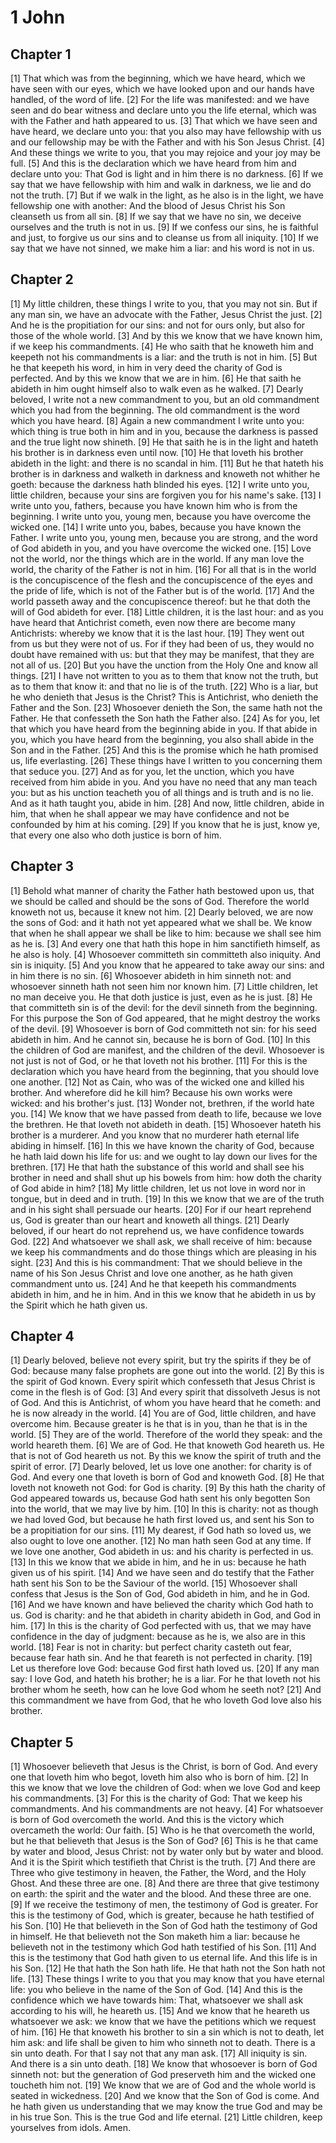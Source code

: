 # 1 John

## Chapter 1 <!-- scripture:1 -->

[1] That which was from the beginning, which we have heard, which we have seen with our eyes, which we have looked upon and our hands have handled, of the word of life.
[2] For the life was manifested: and we have seen and do bear witness and declare unto you the life eternal, which was with the Father and hath appeared to us.
[3] That which we have seen and have heard, we declare unto you: that you also may have fellowship with us and our fellowship may be with the Father and with his Son Jesus Christ.
[4] And these things we write to you, that you may rejoice and your joy may be full.
[5] And this is the declaration which we have heard from him and declare unto you: That God is light and in him there is no darkness.
[6] If we say that we have fellowship with him and walk in darkness, we lie and do not the truth.
[7] But if we walk in the light, as he also is in the light, we have fellowship one with another: And the blood of Jesus Christ his Son cleanseth us from all sin.
[8] If we say that we have no sin, we deceive ourselves and the truth is not in us.
[9] If we confess our sins, he is faithful and just, to forgive us our sins and to cleanse us from all iniquity.
[10] If we say that we have not sinned, we make him a liar: and his word is not in us.

## Chapter 2 <!-- scripture:2 -->

[1] My little children, these things I write to you, that you may not sin. But if any man sin, we have an advocate with the Father, Jesus Christ the just.
[2] And he is the propitiation for our sins: and not for ours only, but also for those of the whole world.
[3] And by this we know that we have known him, if we keep his commandments.
[4] He who saith that he knoweth him and keepeth not his commandments is a liar: and the truth is not in him.
[5] But he that keepeth his word, in him in very deed the charity of God is perfected. And by this we know that we are in him.
[6] He that saith he abideth in him ought himself also to walk even as he walked.
[7] Dearly beloved, I write not a new commandment to you, but an old commandment which you had from the beginning. The old commandment is the word which you have heard.
[8] Again a new commandment I write unto you: which thing is true both in him and in you, because the darkness is passed and the true light now shineth.
[9] He that saith he is in the light and hateth his brother is in darkness even until now.
[10] He that loveth his brother abideth in the light: and there is no scandal in him.
[11] But he that hateth his brother is in darkness and walketh in darkness and knoweth not whither he goeth: because the darkness hath blinded his eyes.
[12] I write unto you, little children, because your sins are forgiven you for his name's sake.
[13] I write unto you, fathers, because you have known him who is from the beginning. I write unto you, young men, because you have overcome the wicked one.
[14] I write unto you, babes, because you have known the Father. I write unto you, young men, because you are strong, and the word of God abideth in you, and you have overcome the wicked one.
[15] Love not the world, nor the things which are in the world. If any man love the world, the charity of the Father is not in him.
[16] For all that is in the world is the concupiscence of the flesh and the concupiscence of the eyes and the pride of life, which is not of the Father but is of the world.
[17] And the world passeth away and the concupiscence thereof: but he that doth the will of God abideth for ever.
[18] Little children, it is the last hour: and as you have heard that Antichrist cometh, even now there are become many Antichrists: whereby we know that it is the last hour.
[19] They went out from us but they were not of us. For if they had been of us, they would no doubt have remained with us: but that they may be manifest, that they are not all of us.
[20] But you have the unction from the Holy One and know all things.
[21] I have not written to you as to them that know not the truth, but as to them that know it: and that no lie is of the truth.
[22] Who is a liar, but he who denieth that Jesus is the Christ? This is Antichrist, who denieth the Father and the Son.
[23] Whosoever denieth the Son, the same hath not the Father. He that confesseth the Son hath the Father also.
[24] As for you, let that which you have heard from the beginning abide in you. If that abide in you, which you have heard from the beginning, you also shall abide in the Son and in the Father.
[25] And this is the promise which he hath promised us, life everlasting.
[26] These things have I written to you concerning them that seduce you.
[27] And as for you, let the unction, which you have received from him abide in you. And you have no need that any man teach you: but as his unction teacheth you of all things and is truth and is no lie. And as it hath taught you, abide in him.
[28] And now, little children, abide in him, that when he shall appear we may have confidence and not be confounded by him at his coming.
[29] If you know that he is just, know ye, that every one also who doth justice is born of him.

## Chapter 3 <!-- scripture:3 -->

[1] Behold what manner of charity the Father hath bestowed upon us, that we should be called and should be the sons of God. Therefore the world knoweth not us, because it knew not him.
[2] Dearly beloved, we are now the sons of God: and it hath not yet appeared what we shall be. We know that when he shall appear we shall be like to him: because we shall see him as he is.
[3] And every one that hath this hope in him sanctifieth himself, as he also is holy.
[4] Whosoever committeth sin committeth also iniquity. And sin is iniquity.
[5] And you know that he appeared to take away our sins: and in him there is no sin.
[6] Whosoever abideth in him sinneth not: and whosoever sinneth hath not seen him nor known him.
[7] Little children, let no man deceive you. He that doth justice is just, even as he is just.
[8] He that committeth sin is of the devil: for the devil sinneth from the beginning. For this purpose the Son of God appeared, that he might destroy the works of the devil.
[9] Whosoever is born of God committeth not sin: for his seed abideth in him. And he cannot sin, because he is born of God.
[10] In this the children of God are manifest, and the children of the devil. Whosoever is not just is not of God, or he that loveth not his brother.
[11] For this is the declaration which you have heard from the beginning, that you should love one another.
[12] Not as Cain, who was of the wicked one and killed his brother. And wherefore did he kill him? Because his own works were wicked: and his brother's just.
[13] Wonder not, brethren, if the world hate you.
[14] We know that we have passed from death to life, because we love the brethren. He that loveth not abideth in death.
[15] Whosoever hateth his brother is a murderer. And you know that no murderer hath eternal life abiding in himself.
[16] In this we have known the charity of God, because he hath laid down his life for us: and we ought to lay down our lives for the brethren.
[17] He that hath the substance of this world and shall see his brother in need and shall shut up his bowels from him: how doth the charity of God abide in him?
[18] My little children, let us not love in word nor in tongue, but in deed and in truth.
[19] In this we know that we are of the truth and in his sight shall persuade our hearts.
[20] For if our heart reprehend us, God is greater than our heart and knoweth all things.
[21] Dearly beloved, if our heart do not reprehend us, we have confidence towards God.
[22] And whatsoever we shall ask, we shall receive of him: because we keep his commandments and do those things which are pleasing in his sight.
[23] And this is his commandment: That we should believe in the name of his Son Jesus Christ and love one another, as he hath given commandment unto us.
[24] And he that keepeth his commandments abideth in him, and he in him. And in this we know that he abideth in us by the Spirit which he hath given us.

## Chapter 4 <!-- scripture:4 -->

[1] Dearly beloved, believe not every spirit, but try the spirits if they be of God: because many false prophets are gone out into the world.
[2] By this is the spirit of God known. Every spirit which confesseth that Jesus Christ is come in the flesh is of God:
[3] And every spirit that dissolveth Jesus is not of God. And this is Antichrist, of whom you have heard that he cometh: and he is now already in the world.
[4] You are of God, little children, and have overcome him. Because greater is he that is in you, than he that is in the world.
[5] They are of the world. Therefore of the world they speak: and the world heareth them.
[6] We are of God. He that knoweth God heareth us. He that is not of God heareth us not. By this we know the spirit of truth and the spirit of error.
[7] Dearly beloved, let us love one another: for charity is of God. And every one that loveth is born of God and knoweth God.
[8] He that loveth not knoweth not God: for God is charity.
[9] By this hath the charity of God appeared towards us, because God hath sent his only begotten Son into the world, that we may live by him.
[10] In this is charity: not as though we had loved God, but because he hath first loved us, and sent his Son to be a propitiation for our sins.
[11] My dearest, if God hath so loved us, we also ought to love one another.
[12] No man hath seen God at any time. If we love one another, God abideth in us: and his charity is perfected in us.
[13] In this we know that we abide in him, and he in us: because he hath given us of his spirit.
[14] And we have seen and do testify that the Father hath sent his Son to be the Saviour of the world.
[15] Whosoever shall confess that Jesus is the Son of God, God abideth in him, and he in God.
[16] And we have known and have believed the charity which God hath to us. God is charity: and he that abideth in charity abideth in God, and God in him.
[17] In this is the charity of God perfected with us, that we may have confidence in the day of judgment: because as he is, we also are in this world.
[18] Fear is not in charity: but perfect charity casteth out fear, because fear hath sin. And he that feareth is not perfected in charity.
[19] Let us therefore love God: because God first hath loved us.
[20] If any man say: I love God, and hateth his brother; he is a liar. For he that loveth not his brother whom he seeth, how can he love God whom he seeth not?
[21] And this commandment we have from God, that he who loveth God love also his brother.

## Chapter 5 <!-- scripture:5 -->

[1] Whosoever believeth that Jesus is the Christ, is born of God. And every one that loveth him who begot, loveth him also who is born of him.
[2] In this we know that we love the children of God: when we love God and keep his commandments.
[3] For this is the charity of God: That we keep his commandments. And his commandments are not heavy.
[4] For whatsoever is born of God overcometh the world. And this is the victory which overcameth the world: Our faith.
[5] Who is he that overcometh the world, but he that believeth that Jesus is the Son of God?
[6] This is he that came by water and blood, Jesus Christ: not by water only but by water and blood. And it is the Spirit which testifieth that Christ is the truth.
[7] And there are Three who give testimony in heaven, the Father, the Word, and the Holy Ghost. And these three are one.
[8] And there are three that give testimony on earth: the spirit and the water and the blood. And these three are one.
[9] If we receive the testimony of men, the testimony of God is greater. For this is the testimony of God, which is greater, because he hath testified of his Son.
[10] He that believeth in the Son of God hath the testimony of God in himself. He that believeth not the Son maketh him a liar: because he believeth not in the testimony which God hath testified of his Son.
[11] And this is the testimony that God hath given to us eternal life. And this life is in his Son.
[12] He that hath the Son hath life. He that hath not the Son hath not life.
[13] These things I write to you that you may know that you have eternal life: you who believe in the name of the Son of God.
[14] And this is the confidence which we have towards him: That, whatsoever we shall ask according to his will, he heareth us.
[15] And we know that he heareth us whatsoever we ask: we know that we have the petitions which we request of him.
[16] He that knoweth his brother to sin a sin which is not to death, let him ask: and life shall be given to him who sinneth not to death. There is a sin unto death. For that I say not that any man ask.
[17] All iniquity is sin. And there is a sin unto death.
[18] We know that whosoever is born of God sinneth not: but the generation of God preserveth him and the wicked one toucheth him not.
[19] We know that we are of God and the whole world is seated in wickedness.
[20] And we know that the Son of God is come. And he hath given us understanding that we may know the true God and may be in his true Son. This is the true God and life eternal.
[21] Little children, keep yourselves from idols. Amen.